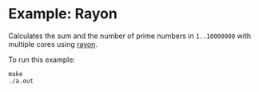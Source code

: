 # Example: Rayon

Calculates the sum and the number of prime numbers in `1..10000000` with multiple cores using [rayon](https://github.com/rayon-rs/rayon).

To run this example:

```
make
./a.out
```
